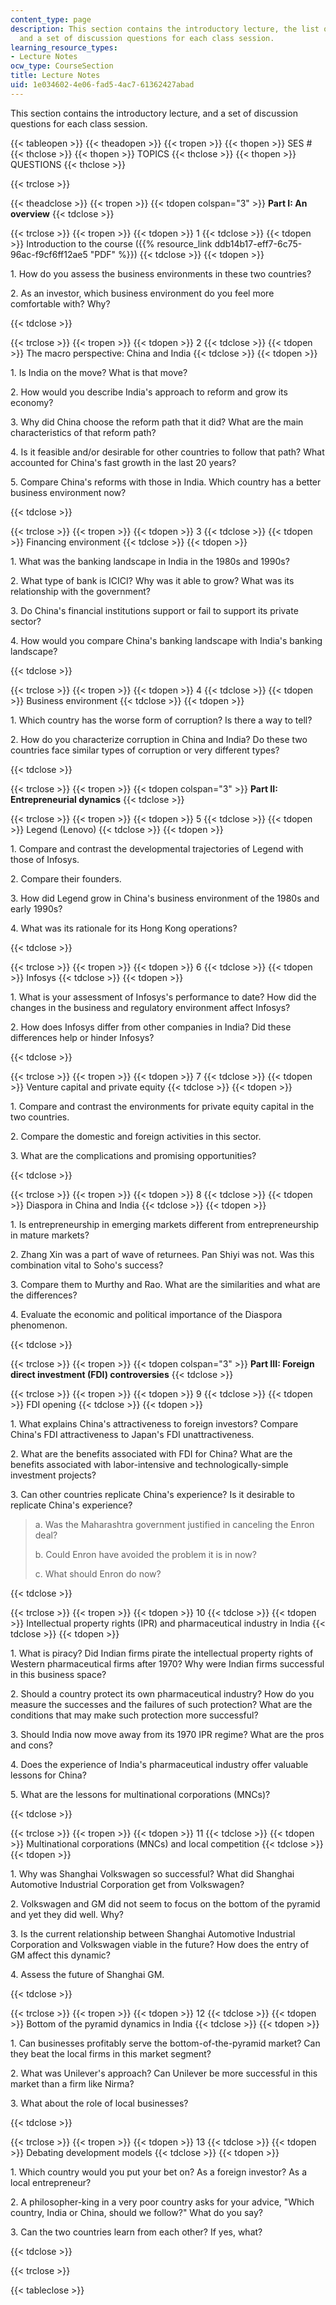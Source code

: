 ```yaml
---
content_type: page
description: This section contains the introductory lecture, the list of lecture topics,
  and a set of discussion questions for each class session.
learning_resource_types:
- Lecture Notes
ocw_type: CourseSection
title: Lecture Notes
uid: 1e034602-4e06-fad5-4ac7-61362427abad
---
```


This section contains the introductory lecture, and a set of discussion questions for each class session.

{{< tableopen >}}
{{< theadopen >}}
{{< tropen >}}
{{< thopen >}}
SES #
{{< thclose >}}
{{< thopen >}}
TOPICS
{{< thclose >}}
{{< thopen >}}
QUESTIONS
{{< thclose >}}

{{< trclose >}}

{{< theadclose >}}
{{< tropen >}}
{{< tdopen colspan="3" >}}
**Part I: An overview**
{{< tdclose >}}

{{< trclose >}}
{{< tropen >}}
{{< tdopen >}}
1
{{< tdclose >}}
{{< tdopen >}}
Introduction to the course ({{% resource_link ddb14b17-eff7-6c75-96ac-f9cf6ff12ae5 "PDF" %}})
{{< tdclose >}}
{{< tdopen >}}


1\. How do you assess the business environments in these two countries?

2\. As an investor, which business environment do you feel more comfortable with? Why?


{{< tdclose >}}

{{< trclose >}}
{{< tropen >}}
{{< tdopen >}}
2
{{< tdclose >}}
{{< tdopen >}}
The macro perspective: China and India
{{< tdclose >}}
{{< tdopen >}}


1\. Is India on the move? What is that move?

2\. How would you describe India's approach to reform and grow its economy?

3\. Why did China choose the reform path that it did? What are the main characteristics of that reform path?

4\. Is it feasible and/or desirable for other countries to follow that path? What accounted for China's fast growth in the last 20 years?

5\. Compare China's reforms with those in India. Which country has a better business environment now?


{{< tdclose >}}

{{< trclose >}}
{{< tropen >}}
{{< tdopen >}}
3
{{< tdclose >}}
{{< tdopen >}}
Financing environment
{{< tdclose >}}
{{< tdopen >}}


1\. What was the banking landscape in India in the 1980s and 1990s?

2\. What type of bank is ICICI? Why was it able to grow? What was its relationship with the government?

3\. Do China's financial institutions support or fail to support its private sector?

4\. How would you compare China's banking landscape with India's banking landscape?


{{< tdclose >}}

{{< trclose >}}
{{< tropen >}}
{{< tdopen >}}
4
{{< tdclose >}}
{{< tdopen >}}
Business environment
{{< tdclose >}}
{{< tdopen >}}


1\. Which country has the worse form of corruption? Is there a way to tell?

2\. How do you characterize corruption in China and India? Do these two countries face similar types of corruption or very different types?


{{< tdclose >}}

{{< trclose >}}
{{< tropen >}}
{{< tdopen colspan="3" >}}
**Part II: Entrepreneurial dynamics**
{{< tdclose >}}

{{< trclose >}}
{{< tropen >}}
{{< tdopen >}}
5
{{< tdclose >}}
{{< tdopen >}}
Legend (Lenovo)
{{< tdclose >}}
{{< tdopen >}}


1\. Compare and contrast the developmental trajectories of Legend with those of Infosys.

2\. Compare their founders.

3\. How did Legend grow in China's business environment of the 1980s and early 1990s?

4\. What was its rationale for its Hong Kong operations?


{{< tdclose >}}

{{< trclose >}}
{{< tropen >}}
{{< tdopen >}}
6
{{< tdclose >}}
{{< tdopen >}}
Infosys
{{< tdclose >}}
{{< tdopen >}}


1\. What is your assessment of Infosys's performance to date? How did the changes in the business and regulatory environment affect Infosys?

2\. How does Infosys differ from other companies in India? Did these differences help or hinder Infosys?


{{< tdclose >}}

{{< trclose >}}
{{< tropen >}}
{{< tdopen >}}
7
{{< tdclose >}}
{{< tdopen >}}
Venture capital and private equity
{{< tdclose >}}
{{< tdopen >}}


1\. Compare and contrast the environments for private equity capital in the two countries.

2\. Compare the domestic and foreign activities in this sector.

3\. What are the complications and promising opportunities?


{{< tdclose >}}

{{< trclose >}}
{{< tropen >}}
{{< tdopen >}}
8
{{< tdclose >}}
{{< tdopen >}}
Diaspora in China and India
{{< tdclose >}}
{{< tdopen >}}


1\. Is entrepreneurship in emerging markets different from entrepreneurship in mature markets?

2\. Zhang Xin was a part of wave of returnees. Pan Shiyi was not. Was this combination vital to Soho's success?

3\. Compare them to Murthy and Rao. What are the similarities and what are the differences?

4\. Evaluate the economic and political importance of the Diaspora phenomenon.


{{< tdclose >}}

{{< trclose >}}
{{< tropen >}}
{{< tdopen colspan="3" >}}
**Part III: Foreign direct investment (FDI) controversies**
{{< tdclose >}}

{{< trclose >}}
{{< tropen >}}
{{< tdopen >}}
9
{{< tdclose >}}
{{< tdopen >}}
FDI opening
{{< tdclose >}}
{{< tdopen >}}


1\. What explains China's attractiveness to foreign investors? Compare China's FDI attractiveness to Japan's FDI unattractiveness.

2\. What are the benefits associated with FDI for China? What are the benefits associated with labor-intensive and technologically-simple investment projects?

3\. Can other countries replicate China's experience? Is it desirable to replicate China's experience?

> a. Was the Maharashtra government justified in canceling the Enron deal?
> 
> b. Could Enron have avoided the problem it is in now?
> 
> c. What should Enron do now?


{{< tdclose >}}

{{< trclose >}}
{{< tropen >}}
{{< tdopen >}}
10
{{< tdclose >}}
{{< tdopen >}}
Intellectual property rights (IPR) and pharmaceutical industry in India
{{< tdclose >}}
{{< tdopen >}}


1\. What is piracy? Did Indian firms pirate the intellectual property rights of Western pharmaceutical firms after 1970? Why were Indian firms successful in this business space?

2\. Should a country protect its own pharmaceutical industry? How do you measure the successes and the failures of such protection? What are the conditions that may make such protection more successful?

3\. Should India now move away from its 1970 IPR regime? What are the pros and cons?

4\. Does the experience of India's pharmaceutical industry offer valuable lessons for China?

5\. What are the lessons for multinational corporations (MNCs)?


{{< tdclose >}}

{{< trclose >}}
{{< tropen >}}
{{< tdopen >}}
11
{{< tdclose >}}
{{< tdopen >}}
Multinational corporations (MNCs) and local competition
{{< tdclose >}}
{{< tdopen >}}


1\. Why was Shanghai Volkswagen so successful? What did Shanghai Automotive Industrial Corporation get from Volkswagen?

2\. Volkswagen and GM did not seem to focus on the bottom of the pyramid and yet they did well. Why?

3\. Is the current relationship between Shanghai Automotive Industrial Corporation and Volkswagen viable in the future? How does the entry of GM affect this dynamic?

4\. Assess the future of Shanghai GM.


{{< tdclose >}}

{{< trclose >}}
{{< tropen >}}
{{< tdopen >}}
12
{{< tdclose >}}
{{< tdopen >}}
Bottom of the pyramid dynamics in India
{{< tdclose >}}
{{< tdopen >}}


1\. Can businesses profitably serve the bottom-of-the-pyramid market? Can they beat the local firms in this market segment?

2\. What was Unilever's approach? Can Unilever be more successful in this market than a firm like Nirma?

3\. What about the role of local businesses?


{{< tdclose >}}

{{< trclose >}}
{{< tropen >}}
{{< tdopen >}}
13
{{< tdclose >}}
{{< tdopen >}}
Debating development models
{{< tdclose >}}
{{< tdopen >}}


1\. Which country would you put your bet on? As a foreign investor? As a local entrepreneur?

2\. A philosopher-king in a very poor country asks for your advice, "Which country, India or China, should we follow?" What do you say?

3\. Can the two countries learn from each other? If yes, what?


{{< tdclose >}}

{{< trclose >}}

{{< tableclose >}}